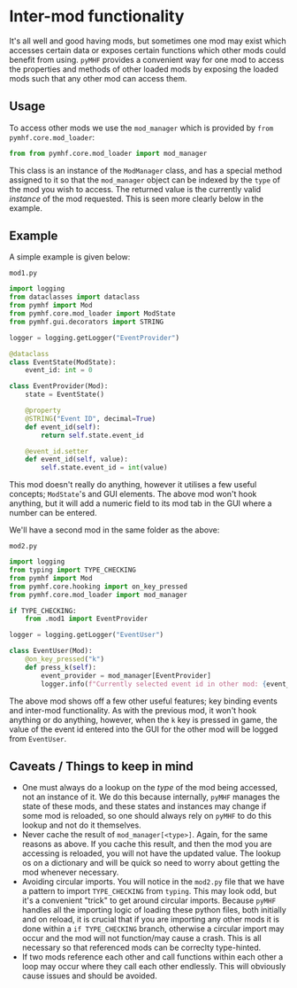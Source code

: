 # Inter-mod functionality

It's all well and good having mods, but sometimes one mod may exist which accesses certain data or exposes certain functions which other mods could benefit from using.
`pyMHF` provides a convenient way for one mod to access the properties and methods of other loaded mods by exposing the loaded mods such that any other mod can access them.

## Usage

To access other mods we use the `mod_manager` which is provided by `from pymhf.core.mod_loader`:
```py
from from pymhf.core.mod_loader import mod_manager
```

This class is an instance of the `ModManager` class, and has a special method assigned to it so that the `mod_manager` object can be indexed by the `type` of the mod you wish to access.
The returned value is the currently valid *instance* of the mod requested.
This is seen more clearly below in the example.

## Example

A simple example is given below:

`mod1.py`
```py
import logging
from dataclasses import dataclass
from pymhf import Mod
from pymhf.core.mod_loader import ModState
from pymhf.gui.decorators import STRING

logger = logging.getLogger("EventProvider")

@dataclass
class EventState(ModState):
    event_id: int = 0

class EventProvider(Mod):
    state = EventState()

    @property
    @STRING("Event ID", decimal=True)
    def event_id(self):
        return self.state.event_id

    @event_id.setter
    def event_id(self, value):
        self.state.event_id = int(value)
```

This mod doesn't really do anything, however it utilises a few useful concepts; `ModState`'s and GUI elements.
The above mod won't hook anything, but it will add a numeric field to its mod tab in the GUI where a number can be entered.

We'll have a second mod in the same folder as the above:

`mod2.py`
```py
import logging
from typing import TYPE_CHECKING
from pymhf import Mod
from pymhf.core.hooking import on_key_pressed
from pymhf.core.mod_loader import mod_manager

if TYPE_CHECKING:
    from .mod1 import EventProvider

logger = logging.getLogger("EventUser")

class EventUser(Mod):
    @on_key_pressed("k")
    def press_k(self):
        event_provider = mod_manager[EventProvider]
        logger.info(f"Currently selected event id in other mod: {event_provider.event_id}")
```

The above mod shows off a few other useful features; key binding events and inter-mod functionality.
As with the previous mod, it won't hook anything or do anything, however, when the `k` key is pressed in game, the value of the event id entered into the GUI for the other mod will be logged from `EventUser`.

## Caveats / Things to keep in mind

- One must always do a lookup on the *type* of the mod being accessed, not an instance of it. We do this because internally, `pyMHF` manages the state of these mods, and these states and instances may change if some mod is reloaded, so one should always rely on `pyMHF` to do this lookup and not do it themselves.
- Never cache the result of `mod_manager[<type>]`. Again, for the same reasons as above. If you cache this result, and then the mod you are accessing is reloaded, you will not have the updated value. The lookup os on a dictionary and will be quick so need to worry about getting the mod whenever necessary.
- Avoiding circular imports. You will notice in the `mod2.py` file that we have a pattern to import `TYPE_CHECKING` from `typing`. This may look odd, but it's a convenient "trick" to get around circular imports. Because `pyMHF` handles all the importing logic of loading these python files, both initially and on reload, it is crucial that if you are importing any other mods it is done within a `if TYPE_CHECKING` branch, otherwise a circular import may occur and the mod will not function/may cause a crash. This is all necessary so that referenced mods can be correclty type-hinted.
- If two mods reference each other and call functions within each other a loop may occur where they call each other endlessly. This will obviously cause issues and should be avoided.
